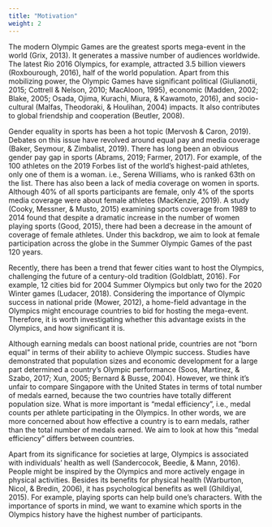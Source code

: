 ```yaml
---
title: "Motivation"
weight: 2
---
```

The modern Olympic Games are the greatest sports mega-event in the world (Grix, 2013). It generates a massive number of  audiences worldwide. The latest Rio 2016 Olympics, for example, attracted 3.5 billion viewers (Roxbourough, 2016), half of the world population. Apart from this mobilizing power, the Olympic Games have significant political (Giulianotii, 2015; Cottrell & Nelson, 2010; MacAloon, 1995), economic (Madden, 2002; Blake, 2005; Osada, Ojima, Kurachi, Miura, & Kawamoto, 2016), and socio-cultural (Malfas, Theodoraki, & Houlihan, 2004) impacts. It also contributes to global friendship and cooperation (Beutler, 2008). 

Gender equality in sports has been a hot topic (Mervosh & Caron, 2019). Debates on this issue have revolved around equal pay and media coverage (Baker, Seymour, \& Zimbalist, 2019). There has long been an obvious gender pay gap in sports (Abrams, 2019; Farmer, 2017). For example, of the 100 athletes on the 2019 Forbes list of the world’s highest-paid athletes, only one of them is a woman. i.e., Serena Williams, who is ranked 63th on the list. There has also been a lack of media coverage on women in sports. Although 40% of all sports participants are female, only 4% of the sports media coverage were about female athletes (MacKenzie, 2019). A study (Cooky, Messner, & Musto, 2015) examining sports coverage from 1989 to 2014 found that despite a dramatic increase in the number of women playing sports (Good, 2015), there had been a decrease in the amount of coverage of female athletes. Under this backdrop, we aim to look at female participation across the globe in the Summer Olympic Games of the past 120 years.

Recently, there has been a trend that fewer cities want to host the Olympics, challenging the future of a century-old tradition (Goldblatt, 2016). For example, 12 cities bid for 2004 Summer Olympics but only two for the 2020 Winter games (Ludacer, 2018). Considering the importance of Olympic success in national pride (Mower, 2012), a home-field advantage in the Olympics might encourage countries to bid for hosting the mega-event. Therefore, it is worth investigating whether this advantage exists in the Olympics, and how significant it is. 

Although earning medals can boost national pride, countries are not “born equal” in terms of their ability to achieve Olympic success. Studies have demonstrated that population sizes and economic development for a large part determined a country’s Olympic performance (Soos, Martinez, & Szabo, 2017; Xun, 2005; Bernard & Busse, 2004). However, we think it’s unfair to compare Singapore with the United States in terms of total number of medals earned, because the two countries have totally different population size. What is more important is “medal efficiency”, i.e., medal counts per athlete participating in the Olympics. In other words, we are more concerned about how effective a country is to earn medals, rather than the total number of medals earned. We aim to look at how this “medal efficiency” differs between countries. 

Apart from its significance for societies at large, Olympics is associated with individuals’ health as well (Sandercocok, Beedie, &  Mann, 2016). People might be inspired by the Olympics and more actively engage in physical activities. Besides its benefits for physical health (Warburton, Nicol, & Bredin, 2006), it has psychological benefits as well (Ghildiyal, 2015). For example, playing sports can help build one’s characters. With the importance of sports in mind, we want to examine which sports in the Olympics history have the highest number of participants. 